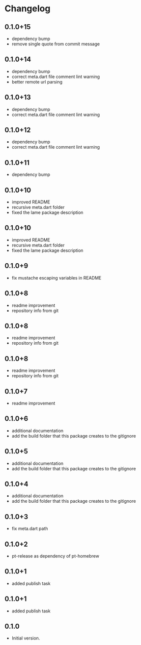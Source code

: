 # Changelog

## 0.1.0+15

* dependency bump
* remove single quote from commit message

## 0.1.0+14

* dependency bump
* correct meta.dart file comment lint warning
* better remote url parsing

## 0.1.0+13

* dependency bump
* correct meta.dart file comment lint warning

## 0.1.0+12

* dependency bump
* correct meta.dart file comment lint warning

## 0.1.0+11

* dependency bump

## 0.1.0+10

* improved README
* recursive meta.dart folder
* fixed the lame package description

## 0.1.0+10

* improved README
* recursive meta.dart folder
* fixed the lame package description

## 0.1.0+9

* fix mustache escaping variables in README

## 0.1.0+8

* readme improvement
* repository info from git

## 0.1.0+8

* readme improvement
* repository info from git

## 0.1.0+8

* readme improvement
* repository info from git

## 0.1.0+7

* readme improvement

## 0.1.0+6

* additional documentation
* add the build folder that this package creates to the gitignore

## 0.1.0+5

* additional documentation
* add the build folder that this package creates to the gitignore

## 0.1.0+4

* additional documentation
* add the build folder that this package creates to the gitignore

## 0.1.0+3

* fix meta.dart path

## 0.1.0+2

* pt-release as dependency of pt-homebrew

## 0.1.0+1

* added publish task

## 0.1.0+1

* added publish task
## 0.1.0

- Initial version.
